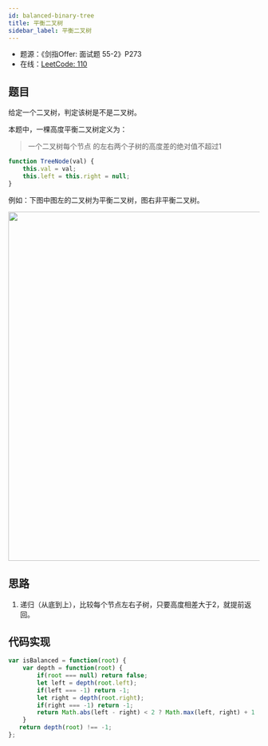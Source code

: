 ```yaml
---
id: balanced-binary-tree
title: 平衡二叉树
sidebar_label: 平衡二叉树
---
```


- 题源：《剑指Offer: 面试题 55-2》P273
- 在线：[LeetCode: 110](https://leetcode-cn.com/problems/balanced-binary-tree/)

## 题目
给定一个二叉树，判定该树是不是二叉树。

本题中，一棵高度平衡二叉树定义为：
> 一个二叉树每个节点 的左右两个子树的高度差的绝对值不超过1
```js
function TreeNode(val) {
    this.val = val;
    this.left = this.right = null;
}
```
例如：下图中图左的二叉树为平衡二叉树，图右非平衡二叉树。

<Img width='700' legend="图：平衡二叉树" src="https://cosmos-x.oss-cn-hangzhou.aliyuncs.com/ySuP1E.png" />

## 思路
1. 递归（从底到上），比较每个节点左右子树，只要高度相差大于2，就提前返回。

## 代码实现
```js
var isBalanced = function(root) {
    var depth = function(root) {
        if(root === null) return false;
        let left = depth(root.left);
        if(left === -1) return -1;
        let right = depth(root.right);
        if(right === -1) return -1;
        return Math.abs(left - right) < 2 ? Math.max(left, right) + 1 : -1;
    }
   return depth(root) !== -1;
};
```